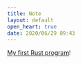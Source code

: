 ```yaml
---
title: Note
layout: default
open_heart: true
date: 2020/06/29 09:43
---
```


[My first Rust program](https://github.com/muan/ab-rust)!
